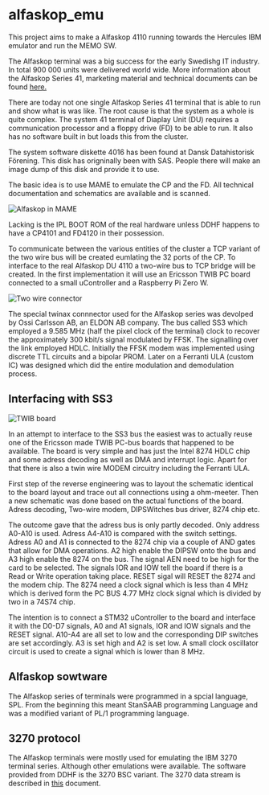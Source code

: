 # alfaskop_emu
This project aims to make a Alfaskop 4110 running towards the Hercules IBM emulator and run the MEMO SW.

The Alfaskop terminal was a big success for the early Swedishg IT industry. In total 900 000 units were delivered world wide.
More information about the Alfaskop Series 41, marketing material and technical documents can be found [here.](http://www.datormuseum.se/peripherals/terminals/alfaskop)

There are today not one single Alfaskop Series 41 terminal that is able to run and show what is was like. The root cause
is that the system as a whole  is quite complex. The system 41 terminal of Diaplay Unit (DU) requires a communication processor 
and a floppy drive (FD) to be able to run. It also has no software built in but loads this from the cluster.

The system software diskette 4016 has been found at Dansk Datahistorisk Förening. This disk has origninally been with SAS. People there will make an image dump of this disk
and provide it to use.

The basic idea is to use MAME to emulate the CP and the FD. All technical documentation and schematics are available and is scanned.

![Alfaskop in MAME](https://i.imgur.com/yO6jXmll.png)

Lacking is the IPL BOOT ROM of the real hardware unless DDHF happens to have a CP4101 and FD4120 in their possession.

To communicate between the various entities of the cluster a TCP variant of the two wire bus will be created eumlating the 32 ports of the 
CP. To interface to the real Alfaskop DU 4110 a two-wire bus to TCP bridge will be created. In the first implementation it will
use an Ericsson TWIB PC board connected to a small uController and a Raspberry Pi Zero W.

![Two wire connector](https://i.imgur.com/YzAfB2gl.png)

The special twinax connnector used for the Alfaskop series was devolped by Ossi Carlsson AB, an ELDON AB company. The bus called SS3 which employed a 9.585 MHz (half the pixel clock of the terminal) clock to recover the approximately 300 kbit/s signal modulated by FFSK. The signalling over the link employed HDLC. Initially the FFSK modem was implemented using discrete TTL circuits and a bipolar PROM. Later on a Ferranti ULA (custom IC) was designed which did the entire modulation and demodulation process. 

## Interfacing with SS3

![TWIB board](https://i.imgur.com/grnMKvj.jpg)

In an attempt to interface to the SS3 bus the easiest was to actually reuse one of the Ericsson made TWIB PC-bus boards that happened to be available. The board is very simple and has just the Intel 8274 HDLC chip and some adress decoding as well as DMA and interrupt logic. Apart for that there is also a twin wire MODEM circuitry including the Ferranti ULA.

First step of the reverse engineering was to layout the schematic identical to the board layout and trace out all connections using a ohm-meeter. Then a new schematic was done based on the actual functions of the board. Adress decoding, Two-wire modem, DIPSWitches bus driver, 8274 chip etc. 

The outcome gave that the adress bus is only partly decoded. Only address A0-A10 is used. Adress A4-A10 is compared with the switch settings. Adress A0 and A1 is connected to the 8274 chip via a couple of AND gates that allow for DMA operations. A2 high enable the DIPSW onto the bus and A3 high enable the 8274 on the bus. The signal AEN need to be high for the card to be selected. The signals IOR and IOW tell the board if there is a Read or Write operation taking place. RESET sigal will RESET the 8274 and the modem chip.  The 8274 need a clock signal which is less than 4 MHz which is derived form the PC BUS 4.77 MHz clock signal which is divided by two in a 74S74 chip.

The intention is to connect a STM32 uController to the board and interface it with the D0-D7 signals, A0 and A1 signals, IOR and IOW signals and the RESET signal. A10-A4 are all set to low and the corresponding DIP switches are set accordingly. A3 is set high and A2 is set low. A small clock oscillator circuit is used to create a signal which is lower than 8 MHz.


## Alfaskop sowtware

The Alfaskop series of terminals were programmed in a spcial language, SPL. From the beginning this meant StanSAAB programming Language and was a modified variant of PL/1 programming language. 

## 3270 protocol

The Alfaskop terminals were mostly used for emulating the IBM 3270 terminal series. Although other emulations were available. The software provided from DDHF is the 3270 BSC variant. The 3270 data stream is described in [this](http://bitsavers.trailing-edge.com/pdf/ibm/3270/GA23-0059-4_3270_Data_Stream_Programmers_Reference_Dec88.pdf) document.

